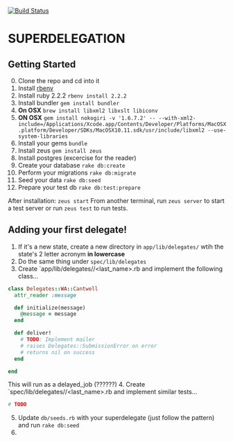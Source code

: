 [![Build Status](https://travis-ci.org/bion/superdelegation.svg?branch=master)](https://travis-ci.org/bion/superdelegation)

# SUPERDELEGATION

## Getting Started
0. Clone the repo and cd into it
1. Install [rbenv](https://github.com/rbenv/rbenv#installation)
2. Install ruby 2.2.2 `rbenv install 2.2.2`
3. Install bundler `gem install bundler`
4. **On OSX** `brew install libxml2 libxslt libiconv`
5. **ON OSX** `gem install nokogiri -v '1.6.7.2' -- --with-xml2-include=/Applications/Xcode.app/Contents/Developer/Platforms/MacOSX.platform/Developer/SDKs/MacOSX10.11.sdk/usr/include/libxml2 --use-system-libraries`
6. Install your gems `bundle`
7. Install zeus `gem install zeus`
8. Install postgres (excercise for the reader)
9. Create your database `rake db:create`
10. Perform your migrations `rake db:migrate`
11. Seed your data `rake db:seed`
12. Prepare your test db `rake db:test:prepare`

After installation:
`zeus start`
From another terminal, run `zeus server` to start a test server or run `zeus test` to run tests.

## Adding your first delegate!
1. If it's a new state, create a new directory in `app/lib/delegates/` wtih the state's 2 letter acronym **in lowercase**
2. Do the same thing under `spec/lib/delegates`
3. Create `app/lib/delegates/<state>/<last_name>.rb and implement the following class...
```rb
class Delegates::WA::Cantwell
  attr_reader :message

  def initialize(message)
    @message = message
  end

  def deliver!
    # TODO: Implement mailer
    # raises Delegates::SubmissionError on error
    # returns nil on success
  end

end
```
This will run as a delayed_job (??????)
4. Create `spec/lib/delegates/<state>/<last_name>.rb and implement similar tests...
```rb
# TODO
```
5. Update `db/seeds.rb` with your superdelegate (just follow the pattern) and run `rake db:seed`
6. 
